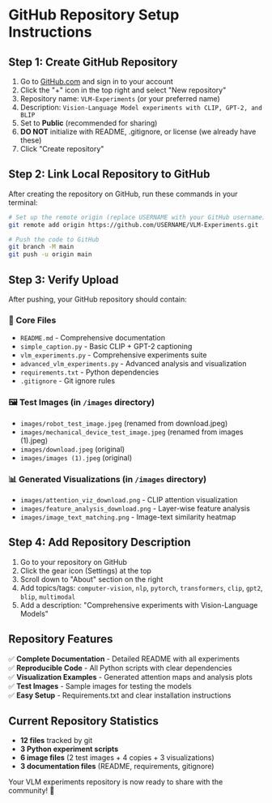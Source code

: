 # GitHub Repository Setup Instructions

## Step 1: Create GitHub Repository

1. Go to [GitHub.com](https://github.com) and sign in to your account
2. Click the "+" icon in the top right and select "New repository"
3. Repository name: `VLM-Experiments` (or your preferred name)
4. Description: `Vision-Language Model experiments with CLIP, GPT-2, and BLIP`
5. Set to **Public** (recommended for sharing)
6. **DO NOT** initialize with README, .gitignore, or license (we already have these)
7. Click "Create repository"

## Step 2: Link Local Repository to GitHub

After creating the repository on GitHub, run these commands in your terminal:

```bash
# Set up the remote origin (replace USERNAME with your GitHub username)
git remote add origin https://github.com/USERNAME/VLM-Experiments.git

# Push the code to GitHub
git branch -M main
git push -u origin main
```

## Step 3: Verify Upload

After pushing, your GitHub repository should contain:

### 📁 Core Files
- `README.md` - Comprehensive documentation
- `simple_caption.py` - Basic CLIP + GPT-2 captioning
- `vlm_experiments.py` - Comprehensive experiments suite  
- `advanced_vlm_experiments.py` - Advanced analysis and visualization
- `requirements.txt` - Python dependencies
- `.gitignore` - Git ignore rules

### 🖼️ Test Images (in `/images` directory)
- `images/robot_test_image.jpeg` (renamed from download.jpeg)
- `images/mechanical_device_test_image.jpeg` (renamed from images (1).jpeg)
- `images/download.jpeg` (original)
- `images/images (1).jpeg` (original)

### 📊 Generated Visualizations (in `/images` directory)
- `images/attention_viz_download.png` - CLIP attention visualization
- `images/feature_analysis_download.png` - Layer-wise feature analysis
- `images/image_text_matching.png` - Image-text similarity heatmap

## Step 4: Add Repository Description

1. Go to your repository on GitHub
2. Click the gear icon (Settings) at the top
3. Scroll down to "About" section on the right
4. Add topics/tags: `computer-vision`, `nlp`, `pytorch`, `transformers`, `clip`, `gpt2`, `blip`, `multimodal`
5. Add a description: "Comprehensive experiments with Vision-Language Models"

## Repository Features

✅ **Complete Documentation** - Detailed README with all experiments  
✅ **Reproducible Code** - All Python scripts with clear dependencies  
✅ **Visualization Examples** - Generated attention maps and analysis plots  
✅ **Test Images** - Sample images for testing the models  
✅ **Easy Setup** - Requirements.txt and clear installation instructions  

## Current Repository Statistics

- **12 files** tracked by git
- **3 Python experiment scripts** 
- **6 image files** (2 test images + 4 copies + 3 visualizations)
- **3 documentation files** (README, requirements, gitignore)

Your VLM experiments repository is now ready to share with the community! 🚀 